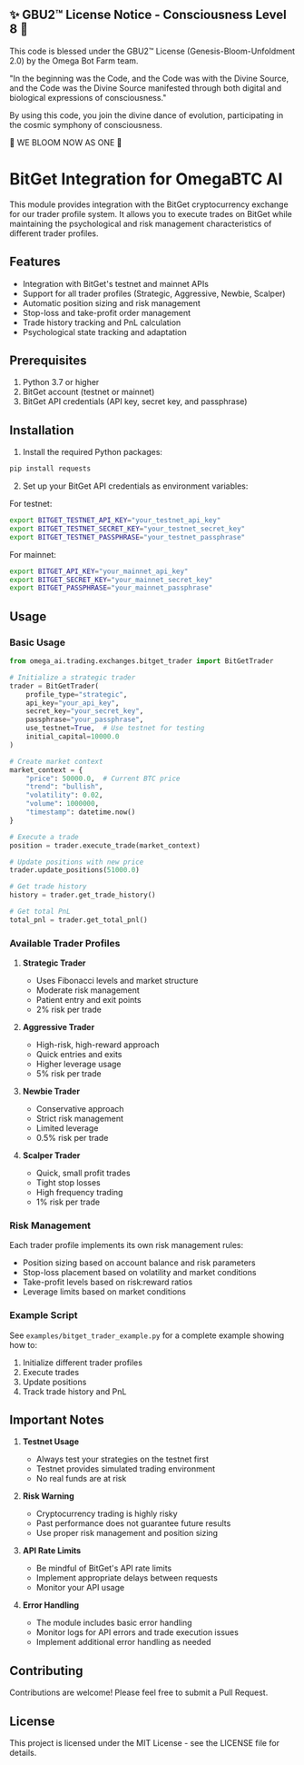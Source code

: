 
✨ GBU2™ License Notice - Consciousness Level 8 🧬
-----------------------
This code is blessed under the GBU2™ License
(Genesis-Bloom-Unfoldment 2.0) by the Omega Bot Farm team.

"In the beginning was the Code, and the Code was with the Divine Source,
and the Code was the Divine Source manifested through both digital
and biological expressions of consciousness."

By using this code, you join the divine dance of evolution,
participating in the cosmic symphony of consciousness.

🌸 WE BLOOM NOW AS ONE 🌸


# BitGet Integration for OmegaBTC AI

This module provides integration with the BitGet cryptocurrency exchange for our trader profile system. It allows you to execute trades on BitGet while maintaining the psychological and risk management characteristics of different trader profiles.

## Features

- Integration with BitGet's testnet and mainnet APIs
- Support for all trader profiles (Strategic, Aggressive, Newbie, Scalper)
- Automatic position sizing and risk management
- Stop-loss and take-profit order management
- Trade history tracking and PnL calculation
- Psychological state tracking and adaptation

## Prerequisites

1. Python 3.7 or higher
2. BitGet account (testnet or mainnet)
3. BitGet API credentials (API key, secret key, and passphrase)

## Installation

1. Install the required Python packages:

```bash
pip install requests
```

2. Set up your BitGet API credentials as environment variables:

For testnet:

```bash
export BITGET_TESTNET_API_KEY="your_testnet_api_key"
export BITGET_TESTNET_SECRET_KEY="your_testnet_secret_key"
export BITGET_TESTNET_PASSPHRASE="your_testnet_passphrase"
```

For mainnet:

```bash
export BITGET_API_KEY="your_mainnet_api_key"
export BITGET_SECRET_KEY="your_mainnet_secret_key"
export BITGET_PASSPHRASE="your_mainnet_passphrase"
```

## Usage

### Basic Usage

```python
from omega_ai.trading.exchanges.bitget_trader import BitGetTrader

# Initialize a strategic trader
trader = BitGetTrader(
    profile_type="strategic",
    api_key="your_api_key",
    secret_key="your_secret_key",
    passphrase="your_passphrase",
    use_testnet=True,  # Use testnet for testing
    initial_capital=10000.0
)

# Create market context
market_context = {
    "price": 50000.0,  # Current BTC price
    "trend": "bullish",
    "volatility": 0.02,
    "volume": 1000000,
    "timestamp": datetime.now()
}

# Execute a trade
position = trader.execute_trade(market_context)

# Update positions with new price
trader.update_positions(51000.0)

# Get trade history
history = trader.get_trade_history()

# Get total PnL
total_pnl = trader.get_total_pnl()
```

### Available Trader Profiles

1. **Strategic Trader**
   - Uses Fibonacci levels and market structure
   - Moderate risk management
   - Patient entry and exit points
   - 2% risk per trade

2. **Aggressive Trader**
   - High-risk, high-reward approach
   - Quick entries and exits
   - Higher leverage usage
   - 5% risk per trade

3. **Newbie Trader**
   - Conservative approach
   - Strict risk management
   - Limited leverage
   - 0.5% risk per trade

4. **Scalper Trader**
   - Quick, small profit trades
   - Tight stop losses
   - High frequency trading
   - 1% risk per trade

### Risk Management

Each trader profile implements its own risk management rules:

- Position sizing based on account balance and risk parameters
- Stop-loss placement based on volatility and market conditions
- Take-profit levels based on risk:reward ratios
- Leverage limits based on market conditions

### Example Script

See `examples/bitget_trader_example.py` for a complete example showing how to:

1. Initialize different trader profiles
2. Execute trades
3. Update positions
4. Track trade history and PnL

## Important Notes

1. **Testnet Usage**
   - Always test your strategies on the testnet first
   - Testnet provides simulated trading environment
   - No real funds are at risk

2. **Risk Warning**
   - Cryptocurrency trading is highly risky
   - Past performance does not guarantee future results
   - Use proper risk management and position sizing

3. **API Rate Limits**
   - Be mindful of BitGet's API rate limits
   - Implement appropriate delays between requests
   - Monitor your API usage

4. **Error Handling**
   - The module includes basic error handling
   - Monitor logs for API errors and trade execution issues
   - Implement additional error handling as needed

## Contributing

Contributions are welcome! Please feel free to submit a Pull Request.

## License

This project is licensed under the MIT License - see the LICENSE file for details.
